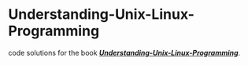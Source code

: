 Understanding-Unix-Linux-Programming
======

code solutions for the book [<strong><i>Understanding-Unix-Linux-Programming</i></strong>](https://book.douban.com/subject/1219329/).